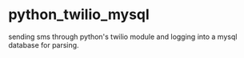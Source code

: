 # python_twilio_mysql
sending sms through python's twilio module and logging into a mysql database for parsing.

